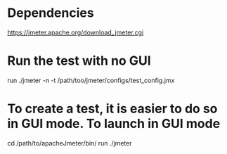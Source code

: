 # Dependencies
https://jmeter.apache.org/download_jmeter.cgi

# Run the test with no GUI

run ./jmeter -n -t /path/too/jmeter/configs/test_config.jmx

# To create a test, it is easier to do so in GUI mode. To launch in GUI mode

cd /path/to/apacheJmeter/bin/
run ./jmeter
